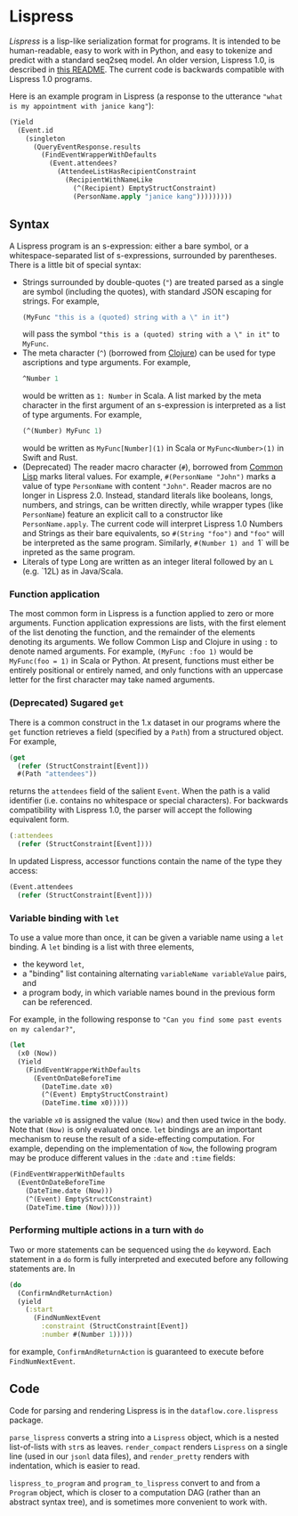 # Lispress

*Lispress* is a lisp-like serialization format for programs.
It is intended to be human-readable, easy to work with in Python, and easy to
tokenize and predict with a standard seq2seq model. An older version, Lispress 1.0,
is described in [this README](README-LISPRESS-1.0.md). The current code is backwards
compatible with Lispress 1.0 programs. 


Here is an example program in Lispress (a response to the utterance
`"what is my appointment with janice kang"`):
```clojure
(Yield 
  (Event.id 
    (singleton 
      (QueryEventResponse.results 
        (FindEventWrapperWithDefaults 
          (Event.attendees? 
            (AttendeeListHasRecipientConstraint 
              (RecipientWithNameLike 
                (^(Recipient) EmptyStructConstraint) 
                (PersonName.apply "janice kang")))))))))
```


## Syntax

A Lispress program is an s-expression: either
a bare symbol, or
a whitespace-separated list of s-expressions, surrounded by parentheses. There is a little
bit of special syntax:
* Strings surrounded by double-quotes (`"`) are treated parsed as a single are symbol
  (including the quotes), with standard JSON escaping for strings. For example,
  ```clojure
  (MyFunc "this is a (quoted) string with a \" in it")
  ```
  will pass the symbol `"this is a (quoted) string with a \" in it"` to `MyFunc`. 
* The meta character (`^`) 
  (borrowed from [Clojure](https://clojure.org/reference/metadata))
  can be used for type ascriptions and type arguments. For example,
  ```clojure
  ^Number 1
  ```
  would be written as `1: Number` in Scala. A list marked by the meta character
  in the first argument of an s-expression is interpreted as a list of type arguments.
  For example,
  ```clojure
  (^(Number) MyFunc 1)
  ```
  would be written as `MyFunc[Number](1)` in Scala or `MyFunc<Number>(1)` in Swift and Rust.
* (Deprecated) The reader macro character (`#`), borrowed from 
  [Common Lisp](https://gist.github.com/chaitanyagupta/9324402) marks literal values.
  For example, `#(PersonName "John")` marks a value of type `PersonName` with 
  content `"John"`. Reader macros are no longer in Lispress 2.0. Instead, 
  standard literals like booleans, longs, numbers, and strings, can be written directly,
  while wrapper types (like `PersonName`) feature an explicit call to a constructor
  like `PersonName.apply`. The current code will interpret Lispress 1.0
  Numbers and Strings as their bare equivalents, so `#(String "foo")` and `"foo"`
  will be interpreted as the same program. Similarly, `#(Number 1) and `1` will
  be inpreted as the same program.
* Literals of type Long are written as an integer literal followed by an `L` (e.g. `12L) 
  as in Java/Scala.

### Function application

The most common form in Lispress is a function applied to zero or more
arguments.
Function application expressions are lists,
with the first element of the list denoting the function,
and the remainder of the elements denoting its arguments.
We follow Common Lisp and Clojure in using `:` to denote named arguments. For example,
`(MyFunc :foo 1)` would be `MyFunc(foo = 1)` in Scala or Python. At present, functions 
must either be entirely positional or entirely named, and only functions with an
uppercase letter for the first character may take named arguments. 

### (Deprecated) Sugared `get`

There is a common construct in the 1.x dataset in our programs where the `get` function
retrieves a field (specified by a `Path`) from a structured object.
For example,
```clojure
(get
  (refer (StructConstraint[Event]))
  #(Path "attendees"))
```
returns the `attendees` field of the salient `Event`.
When the path is a valid identifier (i.e. contains no whitespace or special
characters). For backwards compatibility with Lispress 1.0, the parser will accept
the following equivalent form. 
```clojure
(:attendees
  (refer (StructConstraint[Event])))
```

In updated Lispress, accessor functions contain the name of the type they access:
```clojure
(Event.attendees
  (refer (StructConstraint[Event])))
```




### Variable binding with `let`

To use a value more than once, it can be given a variable name using a `let`
binding.
A `let` binding is a list with three elements,
- the keyword `let`,
- a "binding" list containing alternating `variableName variableValue` pairs, and
- a program body, in which variable names bound in the previous form can be
referenced.

For example, in the following response to `"Can you find some past events on my calendar?"`,
```clojure
(let 
  (x0 (Now)) 
  (Yield 
    (FindEventWrapperWithDefaults 
      (EventOnDateBeforeTime 
        (DateTime.date x0) 
        (^(Event) EmptyStructConstraint) 
        (DateTime.time x0)))))
```
the variable `x0` is assigned the value `(Now)` and then used twice in the body.
Note that `(Now)` is only evaluated once.
`let` bindings are an important mechanism to reuse the result of a
side-effecting computation.
For example, depending on the implementation of `Now`, the
following program may be produce different values in the `:date` and `:time` fields:
```clojure
(FindEventWrapperWithDefaults 
  (EventOnDateBeforeTime 
    (DateTime.date (Now))) 
    (^(Event) EmptyStructConstraint) 
    (DateTime.time (Now)))))
```

### Performing multiple actions in a turn with `do`

Two or more statements can be sequenced using the `do` keyword.
Each statement in a `do` form is fully interpreted and executed before any following
statements are.
In
```clojure
(do
  (ConfirmAndReturnAction)
  (yield
    (:start
      (FindNumNextEvent
        :constraint (StructConstraint[Event])
        :number #(Number 1)))))
```
for example, `ConfirmAndReturnAction` is guaranteed to execute before `FindNumNextEvent`.




## Code

Code for parsing and rendering Lispress is in the `dataflow.core.lispress`
package.

`parse_lispress` converts a string into a `Lispress` object, which is a nested
list-of-lists with `str`s as leaves.
`render_compact` renders `Lispress` on a single line (used in our `jsonl` data
files), and `render_pretty` renders with indentation, which is easier to read.

`lispress_to_program` and `program_to_lispress` convert to and from a `Program` object,
which is closer to a computation DAG (rather than an abstract syntax tree), and
is sometimes more convenient to work with.
